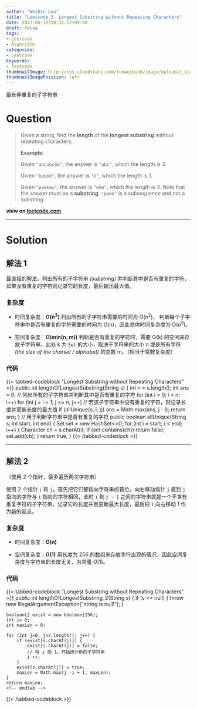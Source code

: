 ```yaml
---
author: "Weibin Luo"
title: "Leetcode 3. Longest Substring without Repeating Characters"
date: 2017-06-12T18:32:57+09:00
draft: false
tags:
- Leetcode
- Algorithm
categories:
- Leetcode
keywords:
- leetcode
thumbnailImage: http://res.cloudinary.com/luoweibinb/image/upload/c_scale,w_150/v1521594161/hugo/leetcode/LeetCode_logo.png
thumbnailImagePosition: left
---
```


最长非重复的子字符串
<!--more-->

# Question

> Given a string, find the **length** of the **longest substring** without repeating characters.
>
> **Example:**
>
> Given `"abcabcbb"`, the answer is `"abc"`, which the length is 3.
>
> Given `"bbbbb"`, the answer is `"b"`, which the length is 1.
>
> Given `"pwwkew"`, the answer is `"wke"`, which the length is 3. Note that the answer must be a **substring**, `"pwke"` is a _subsequence_ and not a substring.

**view on [leetcode.com][question-link]**

--------------------

# Solution

## 解法 1

最直接的解法，列出所有的子字符串 _(substring)_ 并判断其中是否有重复的字符，如果没有重复的字符则记录它的长度，最后输出最大值。

### 复杂度

* 时间复杂度：**O(n<sup>3</sup>)** 列出所有的子字符串需要的时间为 O(n<sup>2</sup>)， 判断每个子字符串中是否有重复的字符需要的时间为 O(n)，因此总体时间复杂度为 O(n<sup>3</sup>)。

* 空间复杂度：**O(min(n, m))** 判断是否有重复的字符时，需要 O(k) 的空间来存放子字符串。此处 k 为 `Set` 的大小，取决于字符串的大小 n 或是所有字符 _(the size of the charset / alphabet)_ 的总数 m。（相当于常数复杂度）

### 代码

{{< tabbed-codeblock "Longest Substring without Repeating Characters" >}}
    <!-- tab java -->
public int lengthOfLongestSubstring(String s) {
    int n = s.length();
    int ans = 0;
    // 列出所有的子字符串并判断其中是否有重复的字符
    for (int i = 0; i < n; i++)
        for (int j = i + 1; j <= n; j++)
            // 若该子字符串中没有重复的字符，则记录长度并更新长度的最大值
            if (allUnique(s, i, j)) ans = Math.max(ans, j - i);
    return ans;
}
// 用于判断字符串中是否有重复的字符
public boolean allUnique(String s, int start, int end) {
    Set<Character> set = new HashSet<>();
    for (int i = start; i < end; i++) {
        Character ch = s.charAt(i);
        if (set.contains(ch)) return false;
        set.add(ch);
    }
    return true;
}
    <!-- endtab -->
{{< /tabbed-codeblock >}}

---

## 解法 2

（使用 2 个指针，最多遍历两次字符串）

使用 2 个指针 `i` 和 `j`，首先把它们都指向字符串的首位，向右移动指针 `j` 直到 `j` 指向的字符与 `i` 指向的字符相同，此时 `i` 到 `j - 1` 之间的字符串就是一个不含有重复字符的子字符串，记录它的长度并且更新最大长度，最后把 `i` 向右移动 1 作为新的起点。

### 复杂度

* 时间复杂度：**O(n)**

* 空间复杂度：**O(1)** 用长度为 256 的数组来存放字符出现的情况，因此空间复杂度与字符串的长度无关，为常量 O(1)。

### 代码

{{< tabbed-codeblock "Longest Substring without Repeating Characters" >}}
    <!-- tab java -->
public int lengthOfLongestSubstring_2(String s) {
    if (s == null) {
        throw new IllegalArgumentException("string is null!");
    }

    boolean[] exist = new boolean[256];
    int i= 0;
    int maxLen = 0;

    for (int j=0; j<s.length(); j++) {
        if (exist[s.charAt(j)]) {
            exist[s.charAt(j)] = false;
            // 将 i 加 1，开始统计新的子字符串
            i ++;
        }
        exist[s.charAt(j)] = true;
        maxLen = Math.max(j -i + 1, maxLen);
    }
    return maxLen;
    <!-- endtab -->
{{< /tabbed-codeblock >}}


[question-link]:https://leetcode.com/problems/longest-substring-without-repeating-characters/#/description
[test-cases]:https://github.com/Amabel/leetcode/blob/master/003.%20Longest%20Substring%20Without%20Repeating%20Characters/src/test/TestLongestSubstingWithoutRepeatingCharacters.java
[solution]:https://github.com/Amabel/leetcode/blob/master/003.%20Longest%20Substring%20Without%20Repeating%20Characters/src/solutions/LongestSubstingWithoutRepeatingCharacters.java
